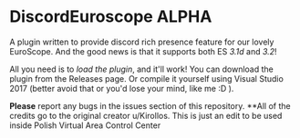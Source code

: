 # DiscordEuroscope ALPHA
A plugin written to provide discord rich presence feature for our lovely EuroScope.
And the good news is that it supports both ES *3.1d* and *3.2*!

All you need is to *load the plugin*, and it'll work!
You can download the plugin from the Releases page. Or compile it yourself using Visual Studio 2017 (better avoid that or you'd lose your mind, like me :D ).

**Please** report any bugs in the issues section of this repository.
**All of the credits go to the original creator u/Kirollos.
This is just an edit to be used inside Polish Virtual Area Control Center 
